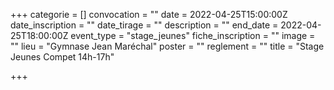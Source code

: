 +++
categorie = []
convocation = ""
date = 2022-04-25T15:00:00Z
date_inscription = ""
date_tirage = ""
description = ""
end_date = 2022-04-25T18:00:00Z
event_type = "stage_jeunes"
fiche_inscription = ""
image = ""
lieu = "Gymnase Jean Maréchal"
poster = ""
reglement = ""
title = "Stage Jeunes Compet 14h-17h"

+++
